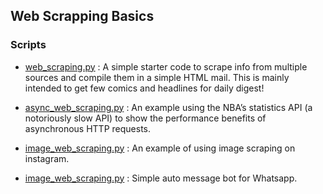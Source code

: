 ## Web Scrapping Basics

### Scripts
* [web_scraping.py]() : A simple starter code to scrape info from multiple sources and compile them in a simple HTML mail. This is mainly intended to get few comics and headlines for daily digest! 

* [async_web_scraping.py]() : An example using the NBA’s statistics API (a notoriously slow API) to show the performance benefits of asynchronous HTTP requests.

* [image_web_scraping.py]() : An example of using image scraping on instagram.

* [image_web_scraping.py]() : Simple auto message bot for Whatsapp.